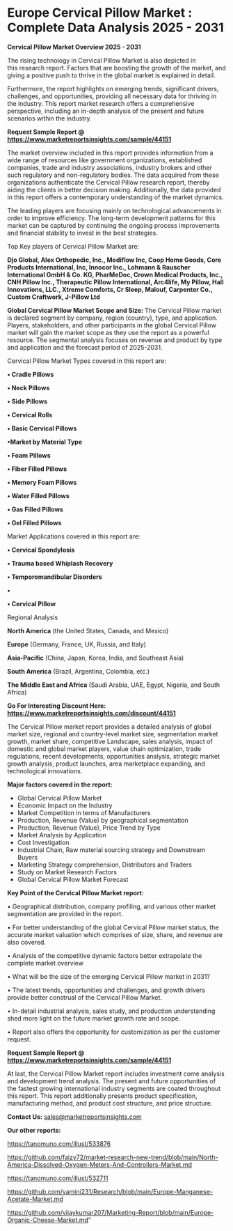 # Europe Cervical Pillow Market : Complete Data Analysis 2025 - 2031

<Strong> Cervical Pillow Market Overview 2025 - 2031</strong>

The rising technology in Cervical Pillow Market is also depicted in this research report. Factors that are boosting the growth of the market, and giving a positive push to thrive in the global market is explained in detail.

Furthermore, the report highlights on emerging trends, significant drivers, challenges, and opportunities, providing all necessary data for thriving in the industry. This report market research offers a comprehensive perspective, including an in-depth analysis of the present and future scenarios within the industry.

<strong>Request Sample Report @ <a href=https://www.marketreportsinsights.com/sample/44151>https://www.marketreportsinsights.com/sample/44151</a></strong>

The market overview included in this report provides information from a wide range of resources like government organizations, established companies, trade and industry associations, industry brokers and other such regulatory and non-regulatory bodies. The data acquired from these organizations authenticate the Cervical Pillow research report, thereby aiding the clients in better decision making. Additionally, the data provided in this report offers a contemporary understanding of the market dynamics.

The leading players are focusing mainly on technological advancements in order to improve efficiency. The long-term development patterns for this market can be captured by continuing the ongoing process improvements and financial stability to invest in the best strategies.

Top Key players of Cervical Pillow Market are:

<strong>Djo Global, Alex Orthopedic, Inc., Mediflow Inc, Coop Home Goods, Core Products International, Inc, Innocor Inc., Lohmann & Rauscher International GmbH & Co. KG, PharMeDoc, Crown Medical Products, Inc., CNH Pillow Inc., Therapeutic Pillow International, Arc4life, My Pillow, Hall Innovations, LLC., Xtreme Comforts, Cr Sleep, Malouf, Carpenter Co., Custom Craftwork, J-Pillow Ltd</strong>

<strong><b>Global Cervical Pillow Market Scope and Size:</b></strong>
The Cervical Pillow market is declared segment by company, region (country), type, and application. Players, stakeholders, and other participants in the global Cervical Pillow market will gain the market scope as they use the report as a powerful resource. The segmental analysis focuses on revenue and product by type and application and the forecast period of 2025-2031.

Cervical Pillow Market Types covered in this report are:

<strong>•  Cradle Pillows

•  Neck Pillows

•  Side Pillows

•  Cervical Rolls

•  Basic Cervical Pillows

•Market by Material Type

•  Foam Pillows

•  Fiber Filled Pillows

•  Memory Foam Pillows

•  Water Filled Pillows

•  Gas Filled Pillows

•  Gel Filled Pillows</strong>

Market Applications covered in this report are:

<strong>•  Cervical Spondylosis

•  Trauma based Whiplash Recovery

•  Temporomandibular Disorders

•  

•  Cervical Pillow</strong> 

Regional Analysis

<strong>North America</strong> (the United States, Canada, and Mexico)

<strong>Europe</strong> (Germany, France, UK, Russia, and Italy)

<strong>Asia-Pacific</strong> (China, Japan, Korea, India, and Southeast Asia)

<strong>South America</strong> (Brazil, Argentina, Colombia, etc.)

<strong>The Middle East and Africa</strong> (Saudi Arabia, UAE, Egypt, Nigeria, and South Africa)

<strong>Go For Interesting Discount Here: <a href=https://www.marketreportsinsights.com/discount/44151>https://www.marketreportsinsights.com/discount/44151</a></strong>

The Cervical Pillow market report provides a detailed analysis of global market size, regional and country-level market size, segmentation market growth, market share, competitive Landscape, sales analysis, impact of domestic and global market players, value chain optimization, trade regulations, recent developments, opportunities analysis, strategic market growth analysis, product launches, area marketplace expanding, and technological innovations.

<strong><b>Major factors covered in the report:</b></strong>
<ul>
  <li>Global Cervical Pillow Market </li>
  <li>Economic Impact on the Industry</li>
  <li>Market Competition in terms of Manufacturers</li>
  <li>Production, Revenue (Value) by geographical segmentation</li>
  <li>Production, Revenue (Value), Price Trend by Type</li>
  <li>Market Analysis by Application</li>
  <li>Cost Investigation</li>
  <li>Industrial Chain, Raw material sourcing strategy and Downstream Buyers</li>
  <li>Marketing Strategy comprehension, Distributors and Traders</li>
  <li>Study on Market Research Factors</li>
  <li>Global Cervical Pillow Market Forecast</li>
</ul>

<strong><b>Key Point of the Cervical Pillow Market report:</b></strong>

• Geographical distribution, company profiling, and various other market segmentation are provided in the report.

• For better understanding of the global Cervical Pillow market status, the accurate market valuation which comprises of size, share, and revenue are also covered.

• Analysis of the competitive dynamic factors better extrapolate the complete market overview

• What will be the size of the emerging Cervical Pillow market in 2031?

• The latest trends, opportunities and challenges, and growth drivers provide better construal of the Cervical Pillow Market.

• In-detail industrial analysis, sales study, and production understanding shed more light on the future market growth rate and scope.

• Report also offers the opportunity for customization as per the customer request.

<strong>Request Sample Report @ <a href=https://www.marketreportsinsights.com/sample/44151>https://www.marketreportsinsights.com/sample/44151</a></strong>

At last, the Cervical Pillow Market report includes investment come analysis and development trend analysis. The present and future opportunities of the fastest growing international industry segments are coated throughout this report. This report additionally presents product specification, manufacturing method, and product cost structure, and price structure.

<strong>Contact Us:</strong>
sales@marketreportsinsights.com

<strong>Our other reports:</strong>

<a href=https://tanomuno.com/illust/533876>https://tanomuno.com/illust/533876</a>

<a href=https://github.com/faizy72/market-research-new-trend/blob/main/North-America-Dissolved-Oxygen-Meters-And-Controllers-Market.md>https://github.com/faizy72/market-research-new-trend/blob/main/North-America-Dissolved-Oxygen-Meters-And-Controllers-Market.md</a>

<a href=https://tanomuno.com/illust/532711>https://tanomuno.com/illust/532711</a>

<a href=https://github.com/yamini231/Research/blob/main/Europe-Manganese-Acetate-Market.md>https://github.com/yamini231/Research/blob/main/Europe-Manganese-Acetate-Market.md</a>

<a href=https://github.com/vijaykumar207/Marketing-Report/blob/main/Europe-Organic-Cheese-Market.md>https://github.com/vijaykumar207/Marketing-Report/blob/main/Europe-Organic-Cheese-Market.md</a>"
